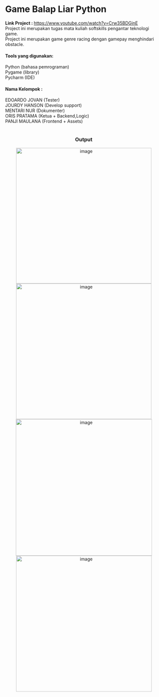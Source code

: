 <h1>Game Balap Liar Python</h1>
<b>Link Project : </b> <a href="https://www.youtube.com/watch?v=Crw35BDGinE" target="_blank"> https://www.youtube.com/watch?v=Crw35BDGinE</a> </br>
Project ini merupakan tugas mata kuliah softskills pengantar teknologi game.</br>
Project ini merupakan game genre racing dengan gamepay menghindari obstacle.</br>
<h4>Tools yang digunakan:</h4>
Python (bahasa pemrograman)</br>
Pygame (library)</br>
Pycharm (IDE)</br>

<h4>Nama Kelompok :</h4>
EDOARDO JOVAN (Tester)</br>
JOURDY HANSON (Develop support)</br>
MENTARI NUR (Dokumenter)</br>
ORIS PRATAMA (Ketua + Backend,Logic)</br>
PANJI MAULANA (Frontend + Assets)</br></br>

<h3 align="center">Output</h3>
<p align="center">
<img width="434" alt="image" src="https://github.com/takai-sama/balapliar_python/assets/77669943/d6c85f3f-557d-456c-abdf-83c3efef367a"></br>
<img width="434" alt="image" src="https://github.com/takai-sama/balapliar_python/assets/77669943/af23494b-43cb-4b38-a6d1-fcaf11347136"></br>
<img width="437" alt="image" src="https://github.com/takai-sama/balapliar_python/assets/77669943/ed104d80-cfea-4595-b7ef-0307e7cf138c"></br>
<img width="435" alt="image" src="https://github.com/takai-sama/balapliar_python/assets/77669943/28e1c8d3-3d2d-4842-b6dc-ca9f85ee05f3"></br>
</p>



